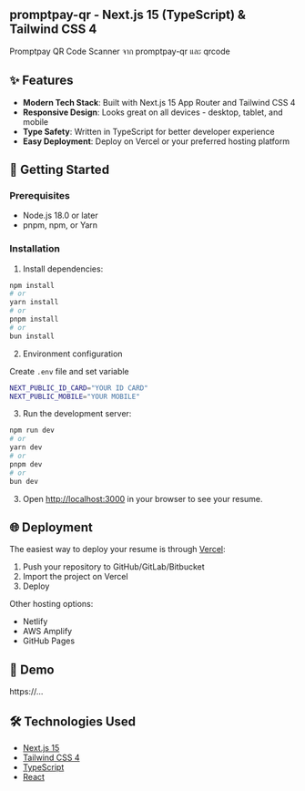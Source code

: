 ## promptpay-qr - Next.js 15 (TypeScript) & Tailwind CSS 4

Promptpay QR Code Scanner จาก promptpay-qr และ qrcode

## ✨ Features

- **Modern Tech Stack**: Built with Next.js 15 App Router and Tailwind CSS 4
- **Responsive Design**: Looks great on all devices - desktop, tablet, and mobile
- **Type Safety**: Written in TypeScript for better developer experience
- **Easy Deployment**: Deploy on Vercel or your preferred hosting platform

## 🚀 Getting Started

### Prerequisites

- Node.js 18.0 or later
- pnpm, npm, or Yarn

### Installation

1. Install dependencies:

```bash
npm install
# or
yarn install
# or
pnpm install
# or
bun install
```

2. Environment configuration

Create `.env` file and set variable

```bash
NEXT_PUBLIC_ID_CARD="YOUR ID CARD"
NEXT_PUBLIC_MOBILE="YOUR MOBILE"
```

3. Run the development server:

```bash
npm run dev
# or
yarn dev
# or
pnpm dev
# or
bun dev
```

3. Open [http://localhost:3000](http://localhost:3000) in your browser to see your resume.

## 🌐 Deployment

The easiest way to deploy your resume is through [Vercel](https://vercel.com):

1. Push your repository to GitHub/GitLab/Bitbucket
2. Import the project on Vercel
3. Deploy

Other hosting options:

- Netlify
- AWS Amplify
- GitHub Pages

## 💎 Demo

https://...

## 🛠️ Technologies Used

- [Next.js 15](https://nextjs.org/)
- [Tailwind CSS 4](https://tailwindcss.com/)
- [TypeScript](https://www.typescriptlang.org/)
- [React](https://reactjs.org/)
